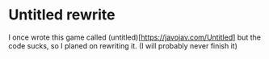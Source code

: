 # Untitled rewrite
I once wrote this game called (untitled)[https://javojav.com/Untitled] but the code sucks, so I planed on rewriting it. (I will probably never finish it)